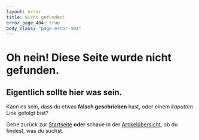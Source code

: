 ```yaml
---
layout: error
title: Nicht gefunden!
error_page_404: true
body_class: "page-error-404"
---
```


# Oh nein! Diese Seite wurde nicht gefunden.

## Eigentlich sollte hier was sein.

Kann es sein, dass du etwas **falsch geschrieben** hast, oder einem *kaputten* Link gefolgt bist?

Gehe zurück zur [Startseite](/) **oder** schaue in der [Artikelübersicht](/artikel/), ob du findest, was du suchst.
